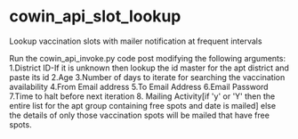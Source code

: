 # cowin_api_slot_lookup
Lookup vaccination slots with mailer notification at frequent intervals

Run the cowin_api_invoke.py code post modifying the following arguments:
 1.District ID-If it is unknown then lookup the id master for the apt district and paste its id 
 2.Age
 3.Number of days to iterate for searching the vaccination availability
 4.From Email address
 5.To Email Address
 6.Email Password
 7.Time to halt before next iteration
 8. Mailing Activity[if 'y' or 'Y' then the entire list for the apt group containing free spots and date is mailed] else the details of  only those vaccination spots will be mailed that have free spots.

